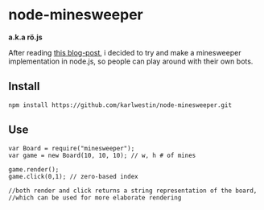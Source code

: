 node-minesweeper
===

**a.k.a rö.js**

After reading [this blog-post](http://luckytoilet.wordpress.com/2012/12/23/2125/), 
i decided to try and make a minesweeper implementation in node.js, 
so people can play around with their own bots.

Install
----
`npm install https://github.com/karlwestin/node-minesweeper.git`

Use
---
```
var Board = require("minesweeper");
var game = new Board(10, 10, 10); // w, h # of mines

game.render();
game.click(0,1); // zero-based index

//both render and click returns a string representation of the board,
//which can be used for more elaborate rendering
